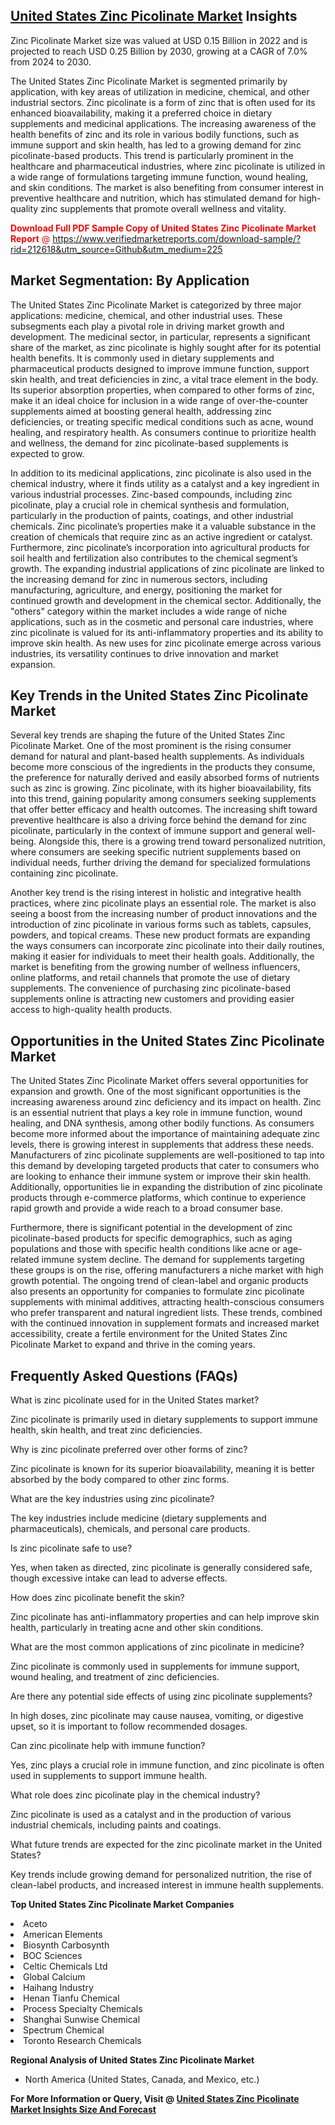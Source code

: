 <h2><a href="https://www.verifiedmarketreports.com/download-sample/?rid=212618&amp;utm_source=Github&amp;utm_medium=225" target="_blank">United States Zinc Picolinate Market</a> Insights</h2><p>Zinc Picolinate Market size was valued at USD 0.15 Billion in 2022 and is projected to reach USD 0.25 Billion by 2030, growing at a CAGR of 7.0% from 2024 to 2030.</p><p><p>The United States Zinc Picolinate Market is segmented primarily by application, with key areas of utilization in medicine, chemical, and other industrial sectors. Zinc picolinate is a form of zinc that is often used for its enhanced bioavailability, making it a preferred choice in dietary supplements and medicinal applications. The increasing awareness of the health benefits of zinc and its role in various bodily functions, such as immune support and skin health, has led to a growing demand for zinc picolinate-based products. This trend is particularly prominent in the healthcare and pharmaceutical industries, where zinc picolinate is utilized in a wide range of formulations targeting immune function, wound healing, and skin conditions. The market is also benefiting from consumer interest in preventive healthcare and nutrition, which has stimulated demand for high-quality zinc supplements that promote overall wellness and vitality. <p><span class=""><span style="color: #ff0000;"><strong>Download Full PDF Sample Copy of United States Zinc Picolinate Market Report</strong> @ </span><a href="https://www.verifiedmarketreports.com/download-sample/?rid=212618&amp;utm_source=Github&amp;utm_medium=225" target="_blank">https://www.verifiedmarketreports.com/download-sample/?rid=212618&amp;utm_source=Github&amp;utm_medium=225</a></span></p> </p> <h2>Market Segmentation: By Application</h2> <p>The United States Zinc Picolinate Market is categorized by three major applications: medicine, chemical, and other industrial uses. These subsegments each play a pivotal role in driving market growth and development. The medicinal sector, in particular, represents a significant share of the market, as zinc picolinate is highly sought after for its potential health benefits. It is commonly used in dietary supplements and pharmaceutical products designed to improve immune function, support skin health, and treat deficiencies in zinc, a vital trace element in the body. Its superior absorption properties, when compared to other forms of zinc, make it an ideal choice for inclusion in a wide range of over-the-counter supplements aimed at boosting general health, addressing zinc deficiencies, or treating specific medical conditions such as acne, wound healing, and respiratory health. As consumers continue to prioritize health and wellness, the demand for zinc picolinate-based supplements is expected to grow. <p>In addition to its medicinal applications, zinc picolinate is also used in the chemical industry, where it finds utility as a catalyst and a key ingredient in various industrial processes. Zinc-based compounds, including zinc picolinate, play a crucial role in chemical synthesis and formulation, particularly in the production of paints, coatings, and other industrial chemicals. Zinc picolinate’s properties make it a valuable substance in the creation of chemicals that require zinc as an active ingredient or catalyst. Furthermore, zinc picolinate’s incorporation into agricultural products for soil health and fertilization also contributes to the chemical segment’s growth. The expanding industrial applications of zinc picolinate are linked to the increasing demand for zinc in numerous sectors, including manufacturing, agriculture, and energy, positioning the market for continued growth and development in the chemical sector. Additionally, the "others" category within the market includes a wide range of niche applications, such as in the cosmetic and personal care industries, where zinc picolinate is valued for its anti-inflammatory properties and its ability to improve skin health. As new uses for zinc picolinate emerge across various industries, its versatility continues to drive innovation and market expansion. <h2>Key Trends in the United States Zinc Picolinate Market</h2> <p>Several key trends are shaping the future of the United States Zinc Picolinate Market. One of the most prominent is the rising consumer demand for natural and plant-based health supplements. As individuals become more conscious of the ingredients in the products they consume, the preference for naturally derived and easily absorbed forms of nutrients such as zinc is growing. Zinc picolinate, with its higher bioavailability, fits into this trend, gaining popularity among consumers seeking supplements that offer better efficacy and health outcomes. The increasing shift toward preventive healthcare is also a driving force behind the demand for zinc picolinate, particularly in the context of immune support and general well-being. Alongside this, there is a growing trend toward personalized nutrition, where consumers are seeking specific nutrient supplements based on individual needs, further driving the demand for specialized formulations containing zinc picolinate. <p>Another key trend is the rising interest in holistic and integrative health practices, where zinc picolinate plays an essential role. The market is also seeing a boost from the increasing number of product innovations and the introduction of zinc picolinate in various forms such as tablets, capsules, powders, and topical creams. These new product formats are expanding the ways consumers can incorporate zinc picolinate into their daily routines, making it easier for individuals to meet their health goals. Additionally, the market is benefiting from the growing number of wellness influencers, online platforms, and retail channels that promote the use of dietary supplements. The convenience of purchasing zinc picolinate-based supplements online is attracting new customers and providing easier access to high-quality health products. <h2>Opportunities in the United States Zinc Picolinate Market</h2> <p>The United States Zinc Picolinate Market offers several opportunities for expansion and growth. One of the most significant opportunities is the increasing awareness around zinc deficiency and its impact on health. Zinc is an essential nutrient that plays a key role in immune function, wound healing, and DNA synthesis, among other bodily functions. As consumers become more informed about the importance of maintaining adequate zinc levels, there is growing interest in supplements that address these needs. Manufacturers of zinc picolinate supplements are well-positioned to tap into this demand by developing targeted products that cater to consumers who are looking to enhance their immune system or improve their skin health. Additionally, opportunities lie in expanding the distribution of zinc picolinate products through e-commerce platforms, which continue to experience rapid growth and provide a wide reach to a broad consumer base. <p>Furthermore, there is significant potential in the development of zinc picolinate-based products for specific demographics, such as aging populations and those with specific health conditions like acne or age-related immune system decline. The demand for supplements targeting these groups is on the rise, offering manufacturers a niche market with high growth potential. The ongoing trend of clean-label and organic products also presents an opportunity for companies to formulate zinc picolinate supplements with minimal additives, attracting health-conscious consumers who prefer transparent and natural ingredient lists. These trends, combined with the continued innovation in supplement formats and increased market accessibility, create a fertile environment for the United States Zinc Picolinate Market to expand and thrive in the coming years. <h2>Frequently Asked Questions (FAQs)</h2> <p>What is zinc picolinate used for in the United States market?</p> <p>Zinc picolinate is primarily used in dietary supplements to support immune health, skin health, and treat zinc deficiencies.</p> <p>Why is zinc picolinate preferred over other forms of zinc?</p> <p>Zinc picolinate is known for its superior bioavailability, meaning it is better absorbed by the body compared to other zinc forms.</p> <p>What are the key industries using zinc picolinate?</p> <p>The key industries include medicine (dietary supplements and pharmaceuticals), chemicals, and personal care products.</p> <p>Is zinc picolinate safe to use?</p> <p>Yes, when taken as directed, zinc picolinate is generally considered safe, though excessive intake can lead to adverse effects.</p> <p>How does zinc picolinate benefit the skin?</p> <p>Zinc picolinate has anti-inflammatory properties and can help improve skin health, particularly in treating acne and other skin conditions.</p> <p>What are the most common applications of zinc picolinate in medicine?</p> <p>Zinc picolinate is commonly used in supplements for immune support, wound healing, and treatment of zinc deficiencies.</p> <p>Are there any potential side effects of using zinc picolinate supplements?</p> <p>In high doses, zinc picolinate may cause nausea, vomiting, or digestive upset, so it is important to follow recommended dosages.</p> <p>Can zinc picolinate help with immune function?</p> <p>Yes, zinc plays a crucial role in immune function, and zinc picolinate is often used in supplements to support immune health.</p> <p>What role does zinc picolinate play in the chemical industry?</p> <p>Zinc picolinate is used as a catalyst and in the production of various industrial chemicals, including paints and coatings.</p> <p>What future trends are expected for the zinc picolinate market in the United States?</p> <p>Key trends include growing demand for personalized nutrition, the rise of clean-label products, and increased interest in immune health supplements.</p></p><p><strong>Top United States Zinc Picolinate Market Companies</strong></p><div data-test-id=""><p><li>Aceto</li><li> American Elements</li><li> Biosynth Carbosynth</li><li> BOC Sciences</li><li> Celtic Chemicals Ltd</li><li> Global Calcium</li><li> Haihang Industry</li><li> Henan Tianfu Chemical</li><li> Process Specialty Chemicals</li><li> Shanghai Sunwise Chemical</li><li> Spectrum Chemical</li><li> Toronto Research Chemicals</li></p><div><strong>Regional Analysis of&nbsp;United States Zinc Picolinate Market</strong></div><ul><li dir="ltr"><p dir="ltr">North America&nbsp;(United States, Canada, and Mexico, etc.)</p></li></ul><p><strong>For More Information or Query, Visit @&nbsp;</strong><strong><a href="https://www.verifiedmarketreports.com/product/zinc-picolinate-market/?utm_source=Github&amp;utm_medium=225" target="_blank">United States Zinc Picolinate Market Insights Size And Forecast</a></strong></p></div>
